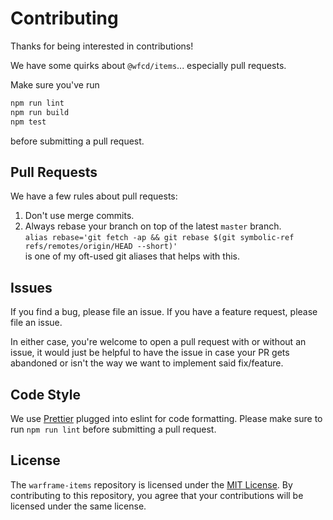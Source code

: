 # Contributing

Thanks for being interested in contributions!

We have some quirks about `@wfcd/items`... especially pull requests.

Make sure you've run
```bash
npm run lint
npm run build
npm test
```
before submitting a pull request.

## Pull Requests

We have a few rules about pull requests:
1. Don't use merge commits.
2. Always rebase your branch on top of the latest `master` branch.   
    `alias rebase='git fetch -ap && git rebase $(git symbolic-ref refs/remotes/origin/HEAD --short)'`   
     is one of my oft-used git aliases that helps with this.

## Issues

If you find a bug, please file an issue. If you have a feature request, please file an issue.

In either case, you're welcome to open a pull request with or without an issue, it would just be helpful to have the issue in case your PR gets abandoned or isn't the way we want to implement said fix/feature.

## Code Style
We use [Prettier](https://prettier.io/) plugged into eslint for code formatting. Please make sure to run `npm run lint` before submitting a pull request.

## License

The `warframe-items` repository is licensed under the [MIT License](LICENSE). By contributing to this repository, you agree that your contributions will be licensed under the same license.
